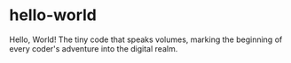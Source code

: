 # hello-world
Hello, World! The tiny code that speaks volumes, marking the beginning of every coder's adventure into the digital realm.
